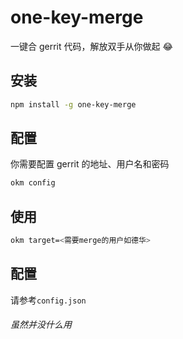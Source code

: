 # one-key-merge

一键合 gerrit 代码，解放双手从你做起 😂

## 安装

```sh
npm install -g one-key-merge
```

## 配置

你需要配置 gerrit 的地址、用户名和密码

```sh
okm config
```

## 使用

```sh
okm target=<需要merge的用户如德华>
```

## 配置

请参考`config.json`

###### 虽然并没什么用
